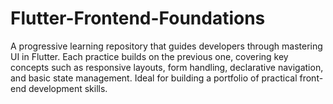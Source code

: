 # Flutter-Frontend-Foundations
A progressive learning repository that guides developers through mastering UI in Flutter. Each practice builds on the previous one, covering key concepts such as responsive layouts, form handling, declarative navigation, and basic state management. Ideal for building a portfolio of practical front-end development skills.
